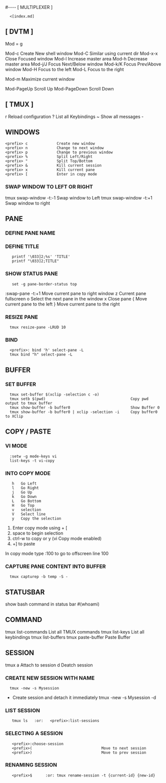#---- [ MULTIPLEXER ]

      <[index.md]

## [ DVTM ]

   Mod = <Ctrl>g

   Mod-c                Create New shell window
   Mod-C                Similar using current dir
   Mod-x-x              Close Focused window
   Mod-l                Increase master area
   Mod-h                Decrease master area
   Mod-j/J              Focus Next/Below window
   Mod-k/K              Focus Prev/Above window
   Mod-H                Focus to the left
   Mod-L                Focus to the right
   
   Mod-m                Maximize current window

   Mod-PageUp           Scroll Up
   Mod-PageDown         Scroll Down

## [ TMUX ]

  <prefix> r             Reload configuration
  <prefix> ?             List all Keybindings 
  <prefix> ~             Show all messages 
      - 
## WINDOWS

    <prefix> c             Create new window
    <prefix> n             Change to next window
    <prefix> p             Change to previous window
    <prefix> %             Split Left/Right
    <prefix> "             Split Top/Bottom
    <prefix> &             Kill current session
    <prefix> x             Kill current pane
    <prefix> [             Enter in copy mode 

### SWAP WINDOW TO LEFT OR RIGHT 

   tmux swap-window -t:-1                         Swap window to Left
   tmux swap-window -t:+1                         Swap window to right

## PANE  

   ### DEFINE PANE NAME 

   ### DEFINE TITLE
       printf '\033]2;%s' 'TITLE'
       printf "\033]2;TITLE" 

   ### SHOW STATUS PANE
       set -g pane-border-status top

   <prefix>:swap-pane -t:+1         Move current pane to right window
   <prefix> z                       Current pane fullscreen 
   <prefix> o                       Select the next pane in the window
   <prefix> x                       Close pane
   <prefix> {                       Move current pane to the left 
   <prefix> }                       Move current pane to the right

 ### RESIZE PANE
      tmux resize-pane -LRUD 10

   ### BIND 
      <prefix>: bind 'h' select-pane -L
      tmux bind "h" select-pane -L

## BUFFER 
   ### SET BUFFER 
      tmux set-buffer $(xclip -selection c -o)
      tmux setb $(pwd)                                      Copy pwd output to tmux buffer
      tmux show-buffer -b buffer0                           Show Buffer 0
      tmux show-buffer -b buffer0 | xclip -selection -i     Copy buffer0 to XClip

##  COPY / PASTE  
   ### VI MODE 
      :setw -g mode-keys vi
      list-keys -t vi-copy


   ### INTO COPY MODE  
       h   Go Left
       l   Go Right   
       j   Go Up
       k   Go Down
       L   Go Bottom
       H   Go Top
       v   selection
       V   Select line
       y   Copy the selection

  1. Enter copy mode using <prefix> + [
  2. space  to begin selection
  3. ctrl-w  to copy or y (vi Copy mode enabled)
  4. <prefix>+]  to paste

  In copy mode type :100 to go to offscreen line 100 

  ### CAPTURE PANE CONTENT INTO BUFFER
      tmux capturep -b temp -S -

##  STATUSBAR 
   show bash command in status bar
       #(whoami)

## COMMAND
   tmux list-commands              List all TMUX commands
   tmux list-keys                  List all keybindings
   tmux list-buffers
   tmux paste-buffer                Paste Buffer


## SESSION
   tmux a                 Attach to session 
   <prefix> d             Deatch session 

   ### CREATE NEW SESSION WITH NAME
      tmux -new -s Mysession

   * Create session and detach it immediately
      tmux -new -s Mysession -d 

   ### LIST SESSION
       tmux ls   :or:   <prefix>:list-sessions

   ### SELECTING A SESSION
       <prefix>:choose-session 
       <prefix>(                               Move to next session
       <prefix>)                               Move to prev session

   ### RENAMING SESSION
       <prefix>$      :or: tmux rename-session -t {current-id} {new-id} 

